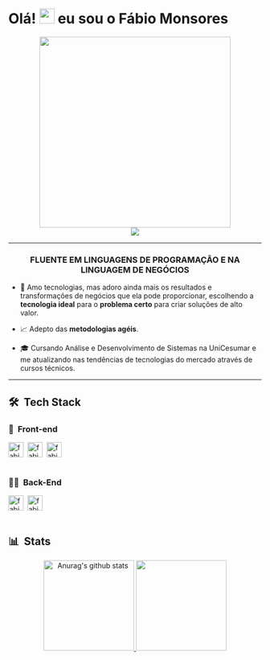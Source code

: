 
<h1 align="left">Olá! <img src="https://raw.githubusercontent.com/kaueMarques/kaueMarques/master/hi.gif" width="30px"> eu sou o Fábio Monsores </h1>

<div align="center">
   <img height="380em" src="https://user-images.githubusercontent.com/70382532/138322189-2db8df52-9dcb-40a0-88a8-c365466bd33d.gif"/>
</div>
<div align="center">
   <a href="https://www.linkedin.com/in/f%C3%A1bio-monsores-b7666a1a7/" target="_blank"><img src="https://img.shields.io/badge/-LinkedIn-%230077B5?style=for-the-badge&logo=linkedin&logoColor=white" target="_blank"></a>
  </div>

***
<div align="center">
   <h3> FLUENTE EM LINGUAGENS DE PROGRAMAÇÃO E NA LINGUAGEM DE NEGÓCIOS </h3>
</div>

- 🎯 Amo tecnologias, mas adoro ainda mais os resultados e transformações de negócios que ela pode proporcionar, escolhendo a **tecnologia ideal** para o **problema certo** para criar soluções de alto valor.

- 📈 Adepto das **metodologias agéis**.

- 🎓 Cursando Análise e Desenvolvimento de Sistemas na UniCesumar e me atualizando nas tendências de tecnologias do mercado através de cursos técnicos.


***
## 🛠 &nbsp;Tech Stack


### 🎨 &nbsp;Front-end
<div class="inline">
<img align="center" widht="40" height="30" src="https://cdn.jsdelivr.net/gh/devicons/devicon/icons/html5/html5-original-wordmark.svg" alt="fabio-html5" />&nbsp;
<img align="center" widht="40" height="30" src="https://cdn.jsdelivr.net/gh/devicons/devicon/icons/css3/css3-original-wordmark.svg" alt="fabio-css3" />&nbsp;
<img align="center" widht="40" height="30" src="https://cdn.jsdelivr.net/gh/devicons/devicon/icons/javascript/javascript-original.svg" alt="fabio-javascript"/>&nbsp;
</div> <br/>



### 👩‍💻 &nbsp;Back-End

<div class="inline">
<img align="center" widht="40" height="30" src="https://cdn.jsdelivr.net/gh/devicons/devicon/icons/java/java-original.svg" alt="fabio-java" />&nbsp;
<img align="center" widht="40" height="30" src="https://cdn.jsdelivr.net/gh/devicons/devicon/icons/php/php-original.svg" alt="fabio-php" />&nbsp;
</div><br/>


<!--### ⚡ &nbsp;Database 
![MongoDB](https://img.shields.io/badge/-MongoDB-05122A?style=flat&logo=mongodb)&nbsp;
![SqlServer](https://img.shields.io/badge/-Microsoft%20SQL%20Server-05122A?style=flat&logo=microsoft%20sql%20server&logoColor=1572B6)&nbsp;
![MySQL](https://img.shields.io/badge/-MySQL-05122A?style=flat&logo=mysql)&nbsp;-->

## 📊 &nbsp;Stats<br/>



<div align="center">
<a href="https://github.com/FabioMonsores/github-readme-stats">
  <img height="180em" src="https://github-readme-stats.vercel.app/api?username=FabioMonsores&show_icons=true&include_all_commits=true&theme=material-palenight" alt="Anurag's github stats" />
  <img height="180em" src="https://github-readme-stats.vercel.app/api/top-langs/?username=FabioMonsores&layout=compact&theme=material-palenight" />
</a>


</div>
